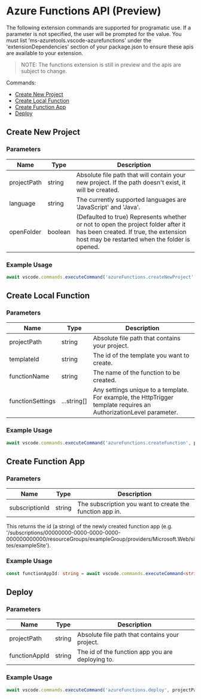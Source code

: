 # Azure Functions API (Preview)

The following extension commands are supported for programatic use. If a parameter is not specified, the user will be prompted for the value. You must list 'ms-azuretools.vscode-azurefunctions' under the 'extensionDependencies' section of your package.json to ensure these apis are available to your extension.
> NOTE: The functions extension is still in preview and the apis are subject to change.

Commands:
* [Create New Project](#create-new-project)
* [Create Local Function](#create-local-function)
* [Create Function App](#create-function-app)
* [Deploy](#deploy)

## Create New Project

### Parameters

|Name|Type|Description|
|---|---|---|
|projectPath|string|Absolute file path that will contain your new project. If the path doesn't exist, it will be created.|
|language|string|The currently supported languages are 'JavaScript' and 'Java'.|
|openFolder|boolean|(Defaulted to true) Represents whether or not to open the project folder after it has been created. If true, the extension host may be restarted when the folder is opened.|

### Example Usage

```typescript
await vscode.commands.executeCommand('azureFunctions.createNewProject', projectPath, 'JavaScript', false /* openFolder */);
```

## Create Local Function

### Parameters

|Name|Type|Description|
|---|---|---|
|projectPath|string|Absolute file path that contains your project.|
|templateId|string|The id of the template you want to create.|
|functionName|string|The name of the function to be created.|
|functionSettings|...string[]|Any settings unique to a template. For example, the HttpTrigger template requires an AuthorizationLevel parameter.|

### Example Usage

```typescript
await vscode.commands.executeCommand('azureFunctions.createFunction', projectPath, 'HttpTrigger-JavaScript', 'HttpTrigger1', 'Anonymous');
```

## Create Function App

### Parameters

|Name|Type|Description|
|---|---|---|
|subscriptionId|string|The subscription you want to create the function app in.|

This returns the id (a string) of the newly created function app (e.g. '/subscriptions/00000000-0000-0000-0000-000000000000/resourceGroups/exampleGroup/providers/Microsoft.Web/sites/exampleSite').

### Example Usage

```typescript
const functionAppId: string = await vscode.commands.executeCommand<string>('azureFunctions.createFunctionApp', '00000000-0000-0000-0000-000000000000');
```

## Deploy

### Parameters

|Name|Type|Description|
|---|---|---|
|projectPath|string|Absolute file path that contains your project.|
|functionAppId|string|The id of the function app you are deploying to.|

### Example Usage

```typescript
await vscode.commands.executeCommand('azureFunctions.deploy', projectPath, '/subscriptions/00000000-0000-0000-0000-000000000000/resourceGroups/exampleGroup/providers/Microsoft.Web/sites/exampleSite');
```
